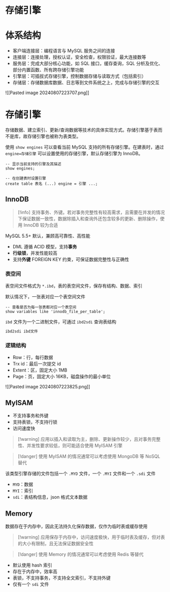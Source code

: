 # 存储引擎

# 体系结构

* 客户端连接层：编程语言与 MySQL 服务之间的连接
* 连接层：连接处理，授权认证，安全检查，权限验证，最大连接数等
* 服务层：完成大部分核心功能，如 SQL 接口，缓存查询，SQL 分析及优化、部分内置函数、所有跨存储引擎功能
* 引擎层：可插拔式存储引擎，控制数据存储与读取方式（包括索引）
* 存储层：存储数据库数据、日志等到文件系统之上，完成与存储引擎的交互

![[Pasted image 20240807223707.png]]
# 存储引擎

存储数据、建立索引、更新/查询数据等技术的具体实现方式。存储引擎基于表而不是库，故存储引擎也被称为表类型。

使用 `show engines` 可以查看当前 MySQL 支持的所有存储引擎。在建表时，通过 `engine=存储引擎` 可以设置使用的存储引擎，默认存储引擎为 InnoDB。

```mysql
-- 显示当前支持的引擎及其描述
show engines;

-- 在创建表时设置引擎
create table 表名 (...) engine = 引擎 ...;
```
## InnoDB

>[!info] 支持事务、外键。若对事务完整性有较高需求，且需要在并发的情况下保证数据一致性，数据除插入和查询外还包含较多的更新、删除操作，使用 InnoDB 较为合适

MySQL 5.5+ 默认，兼顾高可靠性、高性能
* DML 遵循 ACID 模型，支持**事务**
* **行级锁**，并发性能较高
* 支持**外键** FOREIGN KEY 约束，可保证数据完整性与正确性
### 表空间

表空间文件格式为 `*.ibd`，表的表空间文件，保存有结构、数据、索引

默认情况下，一张表对应一个表空间文件

```mysql
-- 查看是否为每一张表都对应一个表空间
show variables like 'innodb_file_per_table';
```

`ibd` 文件为一个二进制文件，可通过 `ibd2sdi` 查询表结构

```bash
ibd2sdi ibd文件
```

### 逻辑结构

* Row：行，每行数据
* Trx id：最后一次提交 id
* Extent：区，固定大小 1MB
* Page：页，固定大小 16KB，磁盘操作的最小单位

![[Pasted image 20240807223825.png]]
## MyISAM

* 不支持事务和外键
* 支持表锁，不支持行锁
* 访问速度快

>[!warning] 应用以插入和读取为主，删除、更新操作较少，且对事务完整性、并发性要求较低，则可能适合使用 MyISAM 引擎

>[!danger] 使用 MyISAM 的情况通常可以考虑使用 MongoDB 等 NoSQL 替代

该类型引擎存储的文件包括一个 `.MYD` 文件，一个 `.MYI` 文件和一个 `.sdi` 文件
* `MYD`：数据
* `MYI`：索引
* `sdi`：表结构信息，json 格式文本数据
## Memory

数据存在于内存中，因此无法持久化保存数据，仅作为临时表或缓存使用

>[!warning] 应用保存于内存中，访问速度极快，用于临时表及缓存，但对表的大小有限制，且无法保证数据安全性

> [!danger] 使用 Memory 的情况通常可以考虑使用 Redis 等替代

* 默认使用 hash 索引
* 存在于内存中，效率高
* 表锁，不支持事务，不支持全文索引，不支持外键
* 仅有一个 `sdi` 文件

‍
